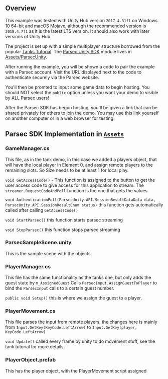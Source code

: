 ## Overview

This example was tested with Unity Hub version `2017.4.31f1` on Windows 10 64-bit and macOS Mojave, although the recommended version is `2018.4.7f1` as it is the latest LTS version. It should also work with later versions of Unity Hub.

The project is set up with a simple multiplayer structure borrowed from the popular [Tanks Tutorial](https://learn.unity.com/project/tanks-tutorial). The [Parsec Unity SDK](/sdk/ParsecUnity) module lives in [Assets/ParsecUnity](Assets/ParsecUnity).

After running the example, you will be shown a code to pair the example with a Parsec account. Visit the URL displayed next to the code to authenticate securely via the Parsec website. 

You'll then be promted to input some game data to begin hosting. You should NOT select the `public` option unless you want your demo to visible by ALL Parsec users!

After the Parsec SDK has begun hosting, you'll be given a link that can be shared privately for others to join the demo. You may use this link yourself on another computer or in a web browser for testing.

## Parsec SDK Implementation in [`Assets`](Assets)

### GameManager.cs
This file, as in the tank demo, in this case we added a players object, that will have the local player in Element 0, and assign remote players to the remaining slots. So Size needs to be at least 1 for local play.


`void GetAccessCode()` - This function is assigned to the button to get the user access code to give access for this application to stream. The `streamer.RequestCodeAndPoll` function is the one that gets the values.

`void AuthenticationPoll(ParsecUnity.API.SessionResultDataData data, ParsecUnity.API.SessionResultEnum status)` this function gets automatically called after calling `GetAccessCode()`

`void StartParsec()` this function starts parsec streaming

`void StopParsec()` this function stops parsec streaming

### ParsecSampleScene.unity
This is the sample scene with the objects.

### PlayerManager.cs
This file has the same functionality as the tanks one, but only adds the guest state by `m_AssignedGuest`
Calls `ParsecInput.AssignGuestToPlayer` to bind the `ParsecInput` calls to a certain guest number.

`public void Setup()` this is where we assign the guest to a player.

### PlayerMovement.cs
This file parses the input from remote players, the changes here is mainly from `Input.GetKey(KeyCode.LeftArrow)` to `Input.GetKey(player, KeyCode.LeftArrow)`

`void Update()` called every frame by unity to do movement stuff, see the tank tutorial for more details.

### PlayerObject.prefab
This has the player object, with the PlayerMovement script assigned
